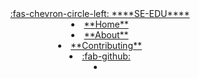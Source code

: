 <header fixed>
  <navbar type="dark">
<a slot="brand" href="https://se-education.org" title="SE-EDU" class="navbar-brand"><md>:fas-chevron-circle-left: ****SE-EDU****</md></a>
  <li><a href="{{ baseUrl }}/index.html" class="nav-link"><md>**Home**</md></a></li>
  <li><a href="{{ baseUrl }}/about.html" class="nav-link"><md>**About**</md></a></li>
  <li><a href="{{ baseUrl }}/contributing.html" class="nav-link"><md>**Contributing**</md></a></li>
  <li><a href="https://github.com/se-edu/learningresources" class="nav-link"><md>:fab-github:</md></a></li>
  <li slot="right" class="nav-link">
    <form class="navbar-form">
      <searchbar :data="searchData" placeholder="Search this site" :on-hit="searchCallback" menu-align-right ></searchbar>
    </form>
  </li>
  </navbar>
</header>

